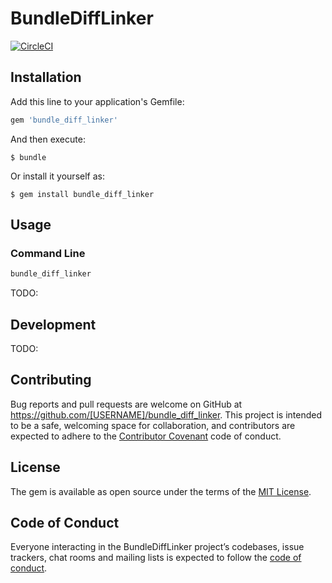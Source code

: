 # BundleDiffLinker

[![CircleCI](https://circleci.com/gh/vividmuimui/bundle_diff_linker.svg?style=svg)](https://circleci.com/gh/vividmuimui/bundle_diff_linker)

## Installation

Add this line to your application's Gemfile:

```ruby
gem 'bundle_diff_linker'
```

And then execute:

    $ bundle

Or install it yourself as:

    $ gem install bundle_diff_linker

## Usage


### Command Line

```sh
bundle_diff_linker
```

TODO:

## Development

TODO:

## Contributing

Bug reports and pull requests are welcome on GitHub at https://github.com/[USERNAME]/bundle_diff_linker. This project is intended to be a safe, welcoming space for collaboration, and contributors are expected to adhere to the [Contributor Covenant](http://contributor-covenant.org) code of conduct.

## License

The gem is available as open source under the terms of the [MIT License](http://opensource.org/licenses/MIT).

## Code of Conduct

Everyone interacting in the BundleDiffLinker project’s codebases, issue trackers, chat rooms and mailing lists is expected to follow the [code of conduct](https://github.com/[USERNAME]/bundle_diff_linker/blob/master/CODE_OF_CONDUCT.md).

